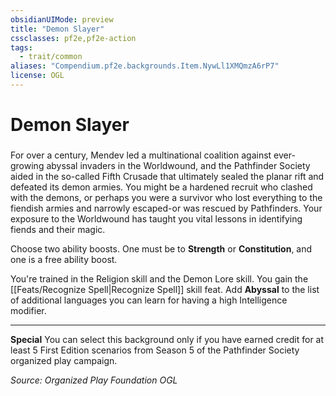 ```yaml
---
obsidianUIMode: preview
title: "Demon Slayer"
cssclasses: pf2e,pf2e-action
tags:
  - trait/common
aliases: "Compendium.pf2e.backgrounds.Item.NywLl1XMQmzA6rP7"
license: OGL
---
```

# Demon Slayer

### 






For over a century, Mendev led a multinational coalition against ever-growing abyssal invaders in the Worldwound, and the Pathfinder Society aided in the so-called Fifth Crusade that ultimately sealed the planar rift and defeated its demon armies. You might be a hardened recruit who clashed with the demons, or perhaps you were a survivor who lost everything to the fiendish armies and narrowly escaped-or was rescued by Pathfinders. Your exposure to the Worldwound has taught you vital lessons in identifying fiends and their magic.

Choose two ability boosts. One must be to **Strength** or **Constitution**, and one is a free ability boost.

You're trained in the Religion skill and the Demon Lore skill. You gain the [[Feats/Recognize Spell|Recognize Spell]] skill feat. Add **Abyssal** to the list of additional languages you can learn for having a high Intelligence modifier.

* * *

**Special** You can select this background only if you have earned credit for at least 5 First Edition scenarios from Season 5 of the Pathfinder Society organized play campaign.

*Source: Organized Play Foundation*
*OGL*